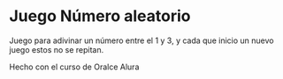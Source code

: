 # Juego Número aleatorio

Juego para adivinar un número entre el 1 y 3, y cada que inicio un nuevo juego estos no se repitan.

Hecho con el curso de Oralce Alura
